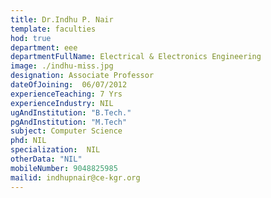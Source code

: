 ```yaml
---
title: Dr.Indhu P. Nair
template: faculties
hod: true
department: eee
departmentFullName: Electrical & Electronics Engineering
image: ./indhu-miss.jpg
designation: Associate Professor
dateOfJoining: 	06/07/2012
experienceTeaching: 7 Yrs
experienceIndustry: NIL
ugAndInstitution: "B.Tech."
pgAndInstitution: "M.Tech"
subject: Computer Science
phd: NIL
specialization:  NIL
otherData: "NIL"
mobileNumber: 9048825985
mailid: indhupnair@ce-kgr.org
---
```

